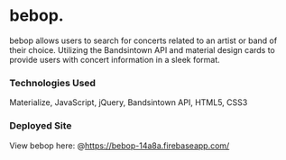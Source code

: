 # bebop.
bebop allows users to search for concerts related to an artist or band of their choice. Utilizing the Bandsintown API and material design cards to provide users with concert information in a sleek format. 

### Technologies Used
Materialize, JavaScript, jQuery, Bandsintown API, HTML5, CSS3

### Deployed Site
View bebop here: @https://bebop-14a8a.firebaseapp.com/
